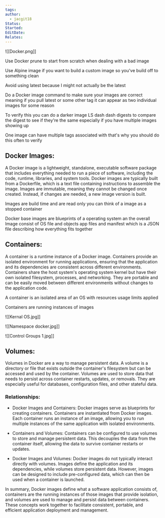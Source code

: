 ```yaml
---
tags: 
author:
  - jacgit18
Status: 
Started: 
EditDate: 
Relates:
---
```

![[Docker.png]]

Use Docker prune to start from scratch when dealing with a bad image

  
Use Alpine image if you want to build a custom image so you've build off to something clean  
  
  
Avoid using latest because I might not actually be the latest


Do a Docker image command to make sure your images are correct meaning if you pull latest or some other tag it can appear as two individual images for some reason  
  
  
To verify this you can do a darker image LS dash dash digests to compare the digest to see if they're the same especially if you have multiple images showing up  
  
  
One image can have multiple tags associated with that's why you should do this often to verify

## Docker Images:


A Docker image is a lightweight, standalone, executable software package that includes everything needed to run a piece of software, including the code, runtime, libraries, and system tools. Docker images are typically built from a Dockerfile, which is a text file containing instructions to assemble the image. Images are immutable, meaning they cannot be changed once created. Instead, if changes are needed, a new image version is built.  

Images are build time and are read only you can think of a image as a stopped container  
  

Docker base images  are blueprints of a operating system an the overall Image consist of OS file and objects app files and manifest which is a JSON file describing how everything fits together
## Containers:
A container is a runtime instance of a Docker image. Containers provide an isolated environment for running applications, ensuring that the application and its dependencies are consistent across different environments. Containers share the host system's operating system kernel but have their own isolated filesystem, processes, and networking. They are portable and can be easily moved between different environments without changes to the application code.  


A container is an isolated area of an OS with resources usage limits applied

Containers are running instances of images

![[Kernal OS.jpg]]

![[Namespace docker.jpg]]

![[Control Groups 1.jpg]]
## Volumes:
Volumes in Docker are a way to manage persistent data. A volume is a directory or file that exists outside the container's filesystem but can be accessed and used by the container. Volumes are used to store data that needs to persist across container restarts, updates, or removals. They are especially useful for databases, configuration files, and other stateful data.  
  
### Relationships:  
- Docker Images and Containers: Docker images serve as blueprints for creating containers. Containers are instantiated from Docker images. Each container runs an instance of an image, allowing you to run multiple instances of the same application with isolated environments.  
  
- Containers and Volumes: Containers can be configured to use volumes to store and manage persistent data. This decouples the data from the container itself, allowing the data to survive container restarts or updates.  
  
- Docker Images and Volumes: Docker images do not typically interact directly with volumes. Images define the application and its dependencies, while volumes store persistent data. However, images can be designed to include pre-configured data, which can then be used when a container is launched.  
  
In summary, Docker images define what a software application consists of, containers are the running instances of those images that provide isolation, and volumes are used to manage and persist data between containers. These concepts work together to facilitate consistent, portable, and efficient application deployment and management.


